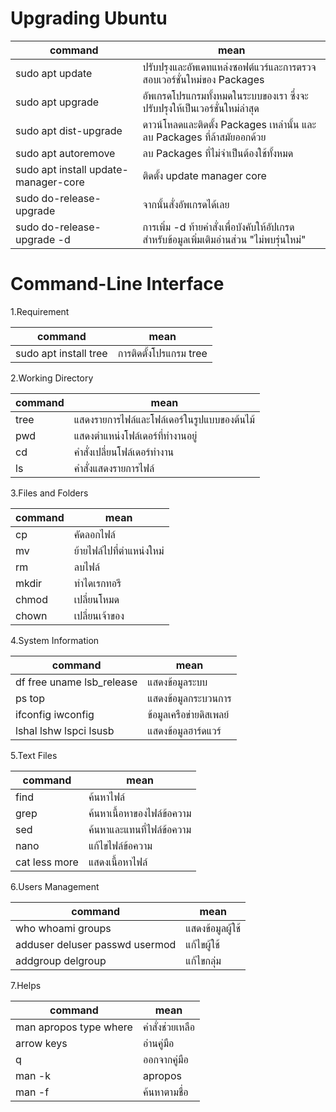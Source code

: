 # Upgrading Ubuntu

command             |    mean
-----------------   |    --------------------------------------------------------------------------------
sudo apt update     |    ปรับปรุงและอัพเดทแหล่งซอฟต์แวร์และการตรวจสอบเวอร์ชั่นใหม่ของ Packages
sudo apt upgrade    |    อัพเกรดโปรแกรมทั้งหมดในระบบของเรา ซึ่งจะปรับปรุงให้เป็นเวอร์ชั่นใหม่ล่าสุด
sudo apt dist-upgrade    |   ดาวน์โหลดและติดตั้ง Packages เหล่านั้น และลบ Packages ที่ล้าสมัยออกด้วย
sudo apt autoremove    |    ลบ Packages ที่ไม่จำเป็นต้องใช้ทั้งหมด
sudo apt install update-manager-core    |    ติดตั้ง update manager core
sudo do-release-upgrade    |    จากนั้นสั่งอัพเกรดได้เลย
sudo do-release-upgrade -d    |    การเพิ่ม -d ท้ายคำสั่งเพื่อบังคับให้อัปเกรด สำหรับข้อมูลเพิ่มเติมอ่านส่วน "ไม่พบรุ่นใหม่" 


# Command-Line Interface
1.Requirement

command             |    mean
-----------------   |    --------------------------
sudo apt install tree    |    การติดตั้งโปรแกรม tree


2.Working Directory

command             |    mean
-----------------   |    --------------------------
tree    |    แสดงรายการไฟล์และโฟล์เดอร์ในรูปแบบของต้นไม้
pwd    |    แสดงตำแหน่งโฟล์เดอร์ที่ทำงานอยู่
cd    |    คำสั่งเปลี่ยนโฟล์เดอร์ทำงาน
ls    |    คำสั่งแสดงรายการไฟล์


3.Files and Folders

command              |    mean
-----------------    |    --------------------------
cp    |    คัดลอกไฟล์
mv    |    ย้ายไฟล์ไปที่ตำแหน่งใหม่
rm    |    ลบไฟล์
mkdir    |    ทำไดเรกทอรี
chmod    |    เปลี่ยนโหมด
chown    |    เปลี่ยนเจ้าของ


4.System Information

command              |    mean
-----------------    |    --------------------------
df free uname lsb_release    |    แสดงข้อมูลระบบ
ps top    |    แสดงข้อมูลกระบวนการ
ifconfig iwconfig    |    ข้อมูลเครือข่ายดิสเพลย์
lshal lshw lspci lsusb    |     แสดงข้อมูลฮาร์ดแวร์


5.Text Files

command              |    mean
-----------------    |    --------------------------
find    |    ค้นหาไฟล์
grep    |    ค้นหาเนื้อหาของไฟล์ข้อความ
sed    |    ค้นหาและแทนที่ไฟล์ข้อความ
nano    |    แก้ไขไฟล์ข้อความ
cat less more    |    แสดงเนื้อหาไฟล์


6.Users Management

command              |    mean
-----------------    |    --------------------------
who whoami groups    |    แสดงข้อมูลผู้ใช้
adduser deluser passwd usermod    |    แก้ไขผู้ใช้
addgroup delgroup    |    แก้ไขกลุ่ม


7.Helps

command              |    mean
-----------------    |    --------------------------
man apropos type where    |    คำสั่งช่วยเหลือ
arrow keys    |    อ่านคู่มือ
q    |    ออกจากคู่มือ
man -k    |    apropos
man -f    |    ค้นหาตามชื่อ



